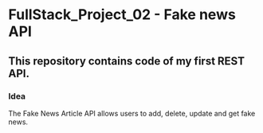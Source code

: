 # FullStack_Project_02 - Fake news API

## This repository contains code of my first REST API.


### Idea 
The Fake News Article API allows users to add, delete, update and get fake news.